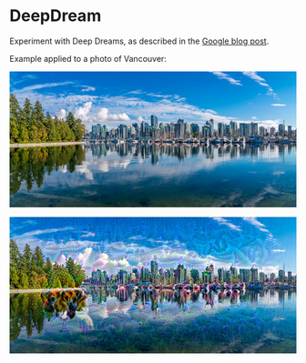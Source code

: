 # DeepDream
Experiment with Deep Dreams, as described in the [Google blog post](https://research.googleblog.com/2015/06/inceptionism-going-deeper-into-neural.html).

Example applied to a photo of Vancouver:

![Vancouver](img/vancouver.jpg)

!["Dream"](output/dream.png)
